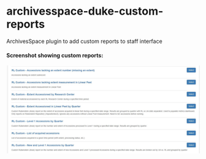 # archivesspace-duke-custom-reports
ArchivesSpace plugin to add custom reports to staff interface

#### Screenshot showing custom reports:
![Custom Reports](custom_reports_screenshot.JPG)
